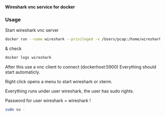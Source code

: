 #### Wireshark vnc service for docker


### Usage

Start wireshark vnc server

```bash
docker run --name wireshark --privileged -v /Users/pcap:/home/wireshark/pcap -d -p 5900:5900 danielguerra/wireshark-vnc
```
& check
```bash
docker logs wireshark
```
After this use a vnc client to connect (dockerhost:5900)
Everything should start automaticly.

Right click opens a menu to start wireshark or xterm.

Everything runs under user wireshark, the user
has sudo rights.

Password for user wireshark = wireshark !

```bash
sudo su -
```
